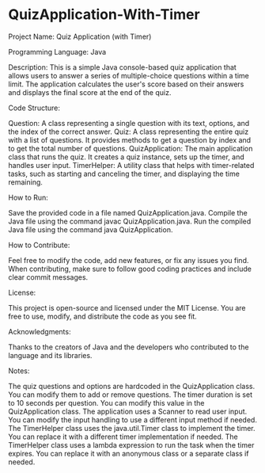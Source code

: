 # QuizApplication-With-Timer

Project Name: Quiz Application (with Timer)

Programming Language: Java

Description: This is a simple Java console-based quiz application that allows users to answer a series of multiple-choice questions within a time limit. The application calculates the user's score based on their answers and displays the final score at the end of the quiz.

Code Structure:

Question: A class representing a single question with its text, options, and the index of the correct answer.
Quiz: A class representing the entire quiz with a list of questions. It provides methods to get a question by index and to get the total number of questions.
QuizApplication: The main application class that runs the quiz. It creates a quiz instance, sets up the timer, and handles user input.
TimerHelper: A utility class that helps with timer-related tasks, such as starting and canceling the timer, and displaying the time remaining.

How to Run:

Save the provided code in a file named QuizApplication.java.
Compile the Java file using the command javac QuizApplication.java.
Run the compiled Java file using the command java QuizApplication.

How to Contribute:

Feel free to modify the code, add new features, or fix any issues you find. When contributing, make sure to follow good coding practices and include clear commit messages.

License:

This project is open-source and licensed under the MIT License. You are free to use, modify, and distribute the code as you see fit.

Acknowledgments:

Thanks to the creators of Java and the developers who contributed to the language and its libraries.

Notes:

The quiz questions and options are hardcoded in the QuizApplication class. You can modify them to add or remove questions.
The timer duration is set to 10 seconds per question. You can modify this value in the QuizApplication class.
The application uses a Scanner to read user input. You can modify the input handling to use a different input method if needed.
The TimerHelper class uses the java.util.Timer class to implement the timer. You can replace it with a different timer implementation if needed.
The TimerHelper class uses a lambda expression to run the task when the timer expires. You can replace it with an anonymous class or a separate class if needed.
